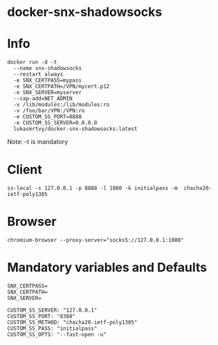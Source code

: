 # docker-snx-shadowsocks

# Info

```
docker run -d -t
  --name snx-shadowsocks 
  --restart always 
  -e SNX_CERTPASS=mypass 
  -e SNX_CERTPATH=/VPN/mycert.p12 
  -e SNX_SERVER=myserver 
  --cap-add=NET_ADMIN 
  -v /lib/modules:/lib/modules:ro 
  -v /foo/bar/VPN:/VPN:ro 
  -e CUSTOM_SS_PORT=8888 
  -e CUSTOM_SS_SERVER=0.0.0.0 
  lukasmrtvy/docker-snx-shadowsocks:latest
  ```
Note: -t is mandatory 

# Client
`ss-local -s 127.0.0.1 -p 8888 -l 1080 -k initialpass -m  chacha20-ietf-poly1305`

# Browser
`chromium-browser --proxy-server="socks5://127.0.0.1:1080"`

# Mandatory variables and Defaults
```
SNX_CERTPASS=
SNX_CERTPATH=
SNX_SERVER=

CUSTOM_SS_SERVER: "127.0.0.1"
CUSTOM_SS_PORT: "8388"
CUSTOM_SS_METHOD: "chacha20-ietf-poly1305"
CUSTOM_SS_PASS: "initialpass"
CUSTOM_SS_OPTS: "--fast-open -u"
```
